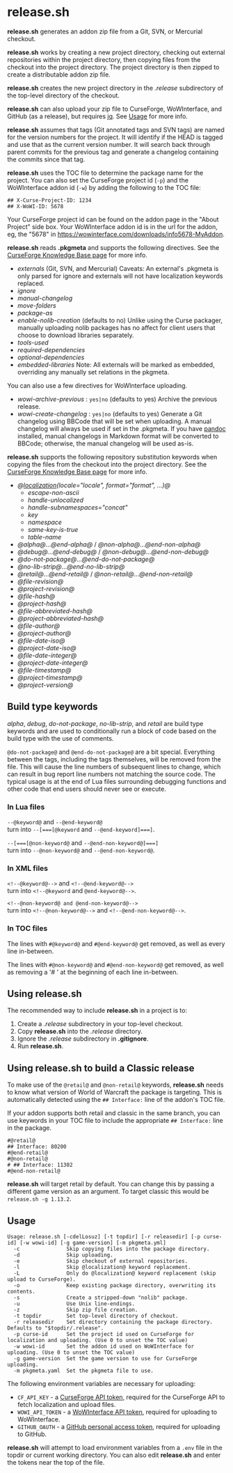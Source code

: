 # release.sh

__release.sh__ generates an addon zip file from a Git, SVN, or Mercurial
checkout.

__release.sh__ works by creating a new project directory, checking out external
repositories within the project directory, then copying files from the checkout
into the project directory.  The project directory is then zipped to create a
distributable addon zip file.

__release.sh__ creates the new project directory in the *.release* subdirectory
of the top-level directory of the checkout.

__release.sh__ can also upload your zip file to CurseForge, WoWInterface, and
GitHub (as a release), but requires [jq](https://stedolan.github.io/jq/). See
[Usage](#usage) for more info.

__release.sh__ assumes that tags (Git annotated tags and SVN tags) are named for
the version numbers for the project.  It will identify if the HEAD is tagged and
use that as the current version number.  It will search back through parent
commits for the previous tag and generate a changelog containing the commits
since that tag.

__release.sh__ uses the TOC file to determine the package name for the project.
You can also set the CurseForge project id (`-p`) and the WoWInterface addon
id (`-w`) by adding the following to the TOC file:

    ## X-Curse-Project-ID: 1234
    ## X-WoWI-ID: 5678

Your CurseForge project id can be found on the addon page in the "About Project"
side box. Your WoWInterface addon id is in the url for the addon, eg, the "5678"
in <https://wowinterface.com/downloads/info5678-MyAddon>.

__release.sh__ reads __.pkgmeta__ and supports the following directives. See the
[CurseForge Knowledge Base page](https://authors.curseforge.com/knowledge-base/projects/527-preparing-the-packagemeta-file)
for more info.

- *externals* (Git, SVN, and Mercurial) Caveats: An external's .pkgmeta is only
  parsed for ignore and externals will not have localization keywords replaced.
- *ignore*
- *manual-changelog*
- *move-folders*
- *package-as*
- *enable-nolib-creation* (defaults to no) Unlike using the Curse packager,
  manually uploading nolib packages has no affect for client users that choose
  to download libraries separately.
- *tools-used*
- *required-dependencies*
- *optional-dependencies*
- *embedded-libraries* Note: All externals will be marked as embedded, overriding
  any manually set relations in the pkgmeta.

You can also use a few directives for WoWInterface uploading.

- *wowi-archive-previous* : `yes|no` (defaults to yes) Archive the previous
  release.
- *wowi-create-changelog* : `yes|no` (defaults to yes) Generate a Git changelog
  using BBCode that will be set when uploading. A manual changelog will always
  be used if set in the .pkgmeta. If you have [pandoc](http://pandoc.org/)
  installed, manual changelogs in Markdown format will be converted to BBCode;
  otherwise, the manual changelog will be used as-is.

__release.sh__ supports the following repository substitution keywords when
copying the files from the checkout into the project directory. See the
[CurseForge Knowledge Base page](https://authors.curseforge.com/knowledge-base/projects/532-repository-keyword-substitutions)
for more info.

- *@[localization](https://authors.curseforge.com/knowledge-base/projects/531-localization-substitutions)(locale="locale", format="format", ...)@*
  - *escape-non-ascii*
  - *handle-unlocalized*
  - *handle-subnamespaces="concat"*
  - *key*
  - *namespace*
  - *same-key-is-true*
  - *table-name*
- *@alpha@*...*@end-alpha@* / *@non-alpha@*...*@end-non-alpha@*
- *@debug@*...*@end-debug@* / *@non-debug@*...*@end-non-debug@*
- *@do-not-package@*...*@end-do-not-package@*
- *@no-lib-strip@*...*@end-no-lib-strip@*
- *@retail@*...*@end-retail@* / *@non-retail@*...*@end-non-retail@*
- *@file-revision@*
- *@project-revision@*
- *@file-hash@*
- *@project-hash@*
- *@file-abbreviated-hash@*
- *@project-abbreviated-hash@*
- *@file-author@*
- *@project-author@*
- *@file-date-iso@*
- *@project-date-iso@*
- *@file-date-integer@*
- *@project-date-integer@*
- *@file-timestamp@*
- *@project-timestamp@*
- *@project-version@*

## Build type keywords

*alpha*, *debug*, *do-not-package*, *no-lib-strip*, and *retail* are build type
keywords and are used to conditionally run a block of code based on the build
type with the use of comments.

`@do-not-package@` and `@end-do-not-package@` are a bit special. Everything
between the tags, including the tags themselves, will be removed from the file.
This will cause the line numbers of subsequent lines to change, which can result
in bug report line numbers not matching the source code.  The typical usage is
at the end of Lua files surrounding debugging functions and other code that end
users should never see or execute.

### In Lua files

`--@keyword@` and `--@end-keyword@`  
turn into `--[===[@keyword` and `--@end-keyword]===]`.

`--[===[@non-keyword@` and `--@end-non-keyword@]===]`  
turn into `--@non-keyword@` and `--@end-non-keyword@`.

### In XML files

`<!--@keyword@-->` and `<!--@end-keyword@-->`  
turn into `<!--@keyword` and `@end-keyword@-->`.

`<!--@non-keyword@ and @end-non-keyword@-->`  
turn into `<!--@non-keyword@-->` and `<!--@end-non-keyword@-->`.

### In TOC files

The lines with `#@keyword@` and `#@end-keyword@` get removed, as well as every
line in-between.

The lines with `#@non-keyword@` and `#@end-non-keyword@` get removed, as well as
removing a '# ' at the beginning of each line in-between.

## Using release.sh

The recommended way to include __release.sh__ in a project is to:

1. Create a *.release* subdirectory in your top-level checkout.
2. Copy __release.sh__ into the *.release* directory.
3. Ignore the *.release* subdirectory in __.gitignore__.
4. Run __release.sh__.

## Using release.sh to build a Classic release

To make use of the `@retail@` and `@non-retail@` keywords, __release.sh__ needs
to know what version of World of Warcraft the package is targeting.  This is
automatically detected using the `## Interface:` line of the addon's TOC file.

If your addon supports both retail and classic in the same branch, you can use
keywords in your TOC file to include the appropriate `## Interface:` line in the
package.

    #@retail@
    ## Interface: 80200
    #@end-retail@
    #@non-retail@
    # ## Interface: 11302
    #@end-non-retail@

__release.sh__ will target retail by default.  You can change this by passing a
different game version as an argument.  To target classic this would be
`release.sh -g 1.13.2`.

## Usage

    Usage: release.sh [-cdelLosuz] [-t topdir] [-r releasedir] [-p curse-id] [-w wowi-id] [-g game-version] [-m pkgmeta.yml]
      -c               Skip copying files into the package directory.
      -d               Skip uploading.
      -e               Skip checkout of external repositories.
      -l               Skip @localization@ keyword replacement.
      -L               Only do @localization@ keyword replacement (skip upload to CurseForge).
      -o               Keep existing package directory, overwriting its contents.
      -s               Create a stripped-down "nolib" package.
      -u               Use Unix line-endings.
      -z               Skip zip file creation.
      -t topdir        Set top-level directory of checkout.
      -r releasedir    Set directory containing the package directory. Defaults to "$topdir/.release".
      -p curse-id      Set the project id used on CurseForge for localization and uploading. (Use 0 to unset the TOC value)
      -w wowi-id       Set the addon id used on WoWInterface for uploading. (Use 0 to unset the TOC value)
      -g game-version  Set the game version to use for CurseForge uploading.
      -m pkgmeta.yaml  Set the pkgmeta file to use.

The following environment variables are necessary for uploading:

- `CF_API_KEY` - a [CurseForge API token](https://wow.curseforge.com/account/api-tokens),
  required for the CurseForge API to fetch localization and upload files.
- `WOWI_API_TOKEN` - a [WoWInterface API token](https://www.wowinterface.com/downloads/filecpl.php?action=apitokens),
  required for uploading to WoWInterface.
- `GITHUB_OAUTH` - a [GitHub personal access token](https://github.com/settings/tokens),
  required for uploading to GitHub.

__release.sh__ will attempt to load environment variables from a `.env` file in
the topdir or current working directory.  You can also edit __release.sh__ and
enter the tokens near the top of the file.
